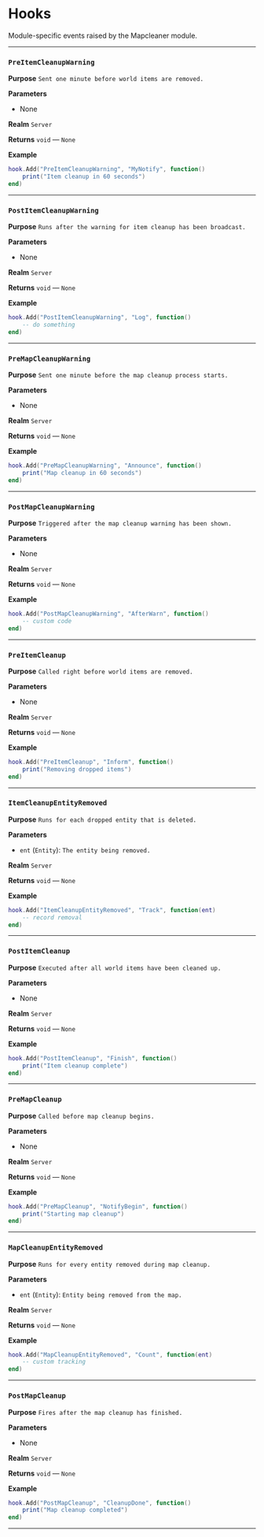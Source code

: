 # Hooks
Module-specific events raised by the Mapcleaner module.

---
### `PreItemCleanupWarning`

**Purpose**
`Sent one minute before world items are removed.`

**Parameters**

* None

**Realm**
`Server`

**Returns**
`void` — `None`

**Example**
```lua
hook.Add("PreItemCleanupWarning", "MyNotify", function()
    print("Item cleanup in 60 seconds")
end)
```

---

### `PostItemCleanupWarning`

**Purpose**
`Runs after the warning for item cleanup has been broadcast.`

**Parameters**

* None

**Realm**
`Server`

**Returns**
`void` — `None`

**Example**
```lua
hook.Add("PostItemCleanupWarning", "Log", function()
    -- do something
end)
```

---

### `PreMapCleanupWarning`

**Purpose**
`Sent one minute before the map cleanup process starts.`

**Parameters**

* None

**Realm**
`Server`

**Returns**
`void` — `None`

**Example**
```lua
hook.Add("PreMapCleanupWarning", "Announce", function()
    print("Map cleanup in 60 seconds")
end)
```

---

### `PostMapCleanupWarning`

**Purpose**
`Triggered after the map cleanup warning has been shown.`

**Parameters**

* None

**Realm**
`Server`

**Returns**
`void` — `None`

**Example**
```lua
hook.Add("PostMapCleanupWarning", "AfterWarn", function()
    -- custom code
end)
```

---

### `PreItemCleanup`

**Purpose**
`Called right before world items are removed.`

**Parameters**

* None

**Realm**
`Server`

**Returns**
`void` — `None`

**Example**
```lua
hook.Add("PreItemCleanup", "Inform", function()
    print("Removing dropped items")
end)
```

---

### `ItemCleanupEntityRemoved`

**Purpose**
`Runs for each dropped entity that is deleted.`

**Parameters**

* `ent` (`Entity`): `The entity being removed.`

**Realm**
`Server`

**Returns**
`void` — `None`

**Example**
```lua
hook.Add("ItemCleanupEntityRemoved", "Track", function(ent)
    -- record removal
end)
```

---

### `PostItemCleanup`

**Purpose**
`Executed after all world items have been cleaned up.`

**Parameters**

* None

**Realm**
`Server`

**Returns**
`void` — `None`

**Example**
```lua
hook.Add("PostItemCleanup", "Finish", function()
    print("Item cleanup complete")
end)
```

---

### `PreMapCleanup`

**Purpose**
`Called before map cleanup begins.`

**Parameters**

* None

**Realm**
`Server`

**Returns**
`void` — `None`

**Example**
```lua
hook.Add("PreMapCleanup", "NotifyBegin", function()
    print("Starting map cleanup")
end)
```

---

### `MapCleanupEntityRemoved`

**Purpose**
`Runs for every entity removed during map cleanup.`

**Parameters**

* `ent` (`Entity`): `Entity being removed from the map.`

**Realm**
`Server`

**Returns**
`void` — `None`

**Example**
```lua
hook.Add("MapCleanupEntityRemoved", "Count", function(ent)
    -- custom tracking
end)
```

---

### `PostMapCleanup`

**Purpose**
`Fires after the map cleanup has finished.`

**Parameters**

* None

**Realm**
`Server`

**Returns**
`void` — `None`

**Example**
```lua
hook.Add("PostMapCleanup", "CleanupDone", function()
    print("Map cleanup completed")
end)
```
---
